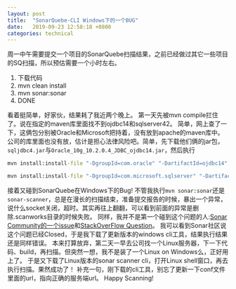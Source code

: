 ```yaml
---
layout: post
title:  "SonarQuebe-CLI Windows下的一个BUG"
date:   2019-09-23 12:58:18 +0800
categories: technical
---
```


周一中午需要提交一个项目的SonarQuebe扫描结果，之前已经做过其它一些项目的SQ扫描，所以预估需要一个小时左右。

1. 下载代码
2. mvn clean install
3. mvn sonar:sonar
4. DONE

看着挺简单，好家伙，结果耗了我近两个晚上。
第一天先被mvn compile拦住了。说在指定的maven库里面找不到ojdbc14和sqlserver42。
简单，网上查了一下，这俩包分别被Oracle和Microsoft把持着，没有放到apache的maven库中。公司的库里面也没有放，估计是担心法律风险吧。简单，先下载他们俩的jar包，`sqljdbc4.jar`与`Oracle_10g_10.2.0.4_JDBC_ojdbc14.jar`，然后执行

```cmd
mvn install:install-file "-DgroupId=com.oracle" "-DartifactId=ojdbc14" "-Dversion=10.2.0.4.0" "-Dpackaging=jar" "-Dfile=D:\downloads\Oracle_10g_10.2.0.4_JDBC_ojdbc14.jar"

mvn install:install-file "-DgroupId=com.microsoft.sqlserver" "-DartifactId=sqljdbc" "-Dversion=1.2" "-Dpackaging=jar" "-Dfile=D:\downloads\sqljdbc4.jar"
```

接着又碰到SonarQuebe在Windows下的Bug!
不管我执行`mvn sonar:sonar`还是`sonar-scanner`，总是在漫长的扫描结束，准备提交报告的时候，暴出一个异常，说什么socket关闭，超时。其实再往上翻翻，可以看到前面的异常是删除.scanworks目录的时候失败。
同样，我并不是第一个碰到这个问题的人:[Sonar Community的一个issue](https://community.sonarsource.com/t/sonarqube-ce-failed-to-delete-temp-folder/5690)和[StackOverFlow Question](https://stackoverflow.com/questions/51491191/sonarqube-is-throwing-directorynotemptyexception-during-the-report-analysis)。
我可以看到Sonar社区说这个问题已经Closed，于是我下载了更新版本的windows cli工具，结果执行结果还是同样错误。
本来打算放弃，第二天一早去公司找一个Linux服务器，下一下代码、build，再扫描。但突然一想，我不是装了一个Linux on Windows么，正好用上了。
于是又下载了Linux版本的sonar scanner cli，打开Linux shell窗口，再去执行扫描。果然成功了！
补充一句，刚下载的cli工具，别忘了更新一下conf文件里面的url，指向正确的服务端url。
Happy Scanning!
